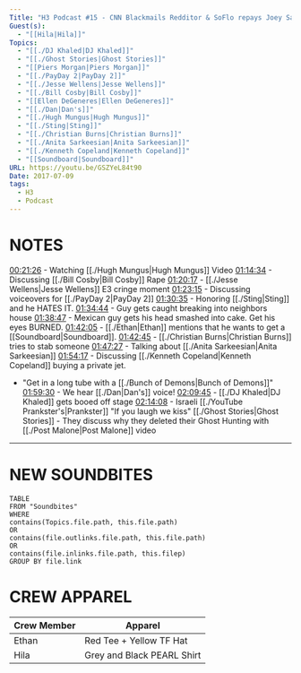 ```yaml
---
Title: "H3 Podcast #15 - CNN Blackmails Redditor & SoFlo repays Joey Salads (Top Of The Month)"
Guest(s):
  - "[[Hila|Hila]]"
Topics:
  - "[[./DJ Khaled|DJ Khaled]]"
  - "[[./Ghost Stories|Ghost Stories]]"
  - "[[Piers Morgan|Piers Morgan]]"
  - "[[./PayDay 2|PayDay 2]]"
  - "[[./Jesse Wellens|Jesse Wellens]]"
  - "[[./Bill Cosby|Bill Cosby]]"
  - "[[Ellen DeGeneres|Ellen DeGeneres]]"
  - "[[./Dan|Dan's]]"
  - "[[./Hugh Mungus|Hugh Mungus]]"
  - "[[./Sting|Sting]]"
  - "[[./Christian Burns|Christian Burns]]"
  - "[[./Anita Sarkeesian|Anita Sarkeesian]]"
  - "[[./Kenneth Copeland|Kenneth Copeland]]"
  - "[[Soundboard|Soundboard]]"
URL: https://youtu.be/GSZYeL84t90
Date: 2017-07-09
tags:
  - H3
  - Podcast
---
```

# NOTES

[00:21:26](https://youtu.be/GSZYeL84t90?t=1286) - Watching [[./Hugh Mungus|Hugh Mungus]] Video
[01:14:34](https://youtu.be/GSZYeL84t90?t=4474) - Discussing [[./Bill Cosby|Bill Cosby]] Rape
[01:20:17](https://youtu.be/GSZYeL84t90?t=4815) - [[./Jesse Wellens|Jesse Wellens]] E3 cringe moment
[01:23:15](https://youtu.be/GSZYeL84t90?t=4995) - Discussing voiceovers for [[./PayDay 2|PayDay 2]]
[01:30:35](https://youtu.be/GSZYeL84t90?t=5435) - Honoring [[./Sting|Sting]] and he HATES IT. 
[01:34:44](https://youtu.be/GSZYeL84t90?t=5684) - Guy gets caught breaking into neighbors house
[01:38:47](https://youtu.be/GSZYeL84t90?t=5927) - Mexican guy gets his head smashed into cake. Get his eyes BURNED.
[01:42:05](https://www.youtube.com/watch?v=GSZYeL84t90&t=6120s) - [[./Ethan|Ethan]] mentions that he wants to get a [[Soundboard|Soundboard]].
[01:42:45](https://youtu.be/GSZYeL84t90?t=6165) - [[./Christian Burns|Christian Burns]] tries to stab someone
[01:47:27](https://youtu.be/GSZYeL84t90?t=6447) - Talking about [[./Anita Sarkeesian|Anita Sarkeesian]]
[01:54:17](https://youtu.be/GSZYeL84t90?t=6855) - Discussing [[./Kenneth Copeland|Kenneth Copeland]] buying a private jet. 
- "Get in a long tube with a [[./Bunch of Demons|Bunch of Demons]]"
[01:59:30](https://youtu.be/GSZYeL84t90?t=7166) - We hear [[./Dan|Dan's]] voice!
[02:09:45](https://youtu.be/GSZYeL84t90?t=7785) - [[./DJ Khaled|DJ Khaled]] gets booed off stage
[02:14:08](https://youtu.be/GSZYeL84t90?t=8048) - Israeli [[./YouTube Prankster's|Prankster]] "If you laugh we kiss"
[[./Ghost Stories|Ghost Stories]] - They discuss why they deleted their Ghost Hunting with [[./Post Malone|Post Malone]] video
___
# NEW SOUNDBITES
``` dataview
TABLE
FROM "Soundbites"
WHERE 
contains(Topics.file.path, this.file.path) 
OR 
contains(file.outlinks.file.path, this.file.path)
OR
contains(file.inlinks.file.path, this.filep)
GROUP BY file.link
```

# CREW APPAREL

| Crew Member | Apparel |
| ---- | ---- |
| Ethan | Red Tee + Yellow TF Hat |
| Hila | Grey and Black PEARL Shirt |

